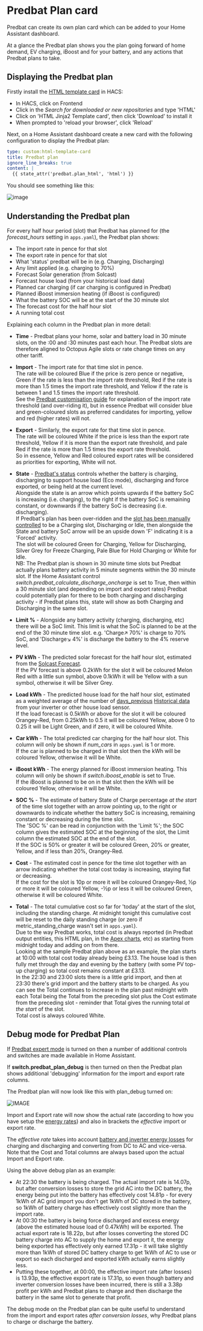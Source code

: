 # Predbat Plan card

Predbat can create its own plan card which can be added to your Home Assistant dashboard.

At a glance the Predbat plan shows you the plan going forward of home demand, EV charging, iBoost and for your battery, and any actions that Predbat plans to take.

## Displaying the Predbat plan

Firstly install the [HTML template card](https://github.com/PiotrMachowski/Home-Assistant-Lovelace-HTML-Jinja2-Template-card) in HACS:

- In HACS, click on Frontend
- Click in the *Search for downloaded or new repositories* and type 'HTML'
- Click on 'HTML Jinja2 Template card', then click 'Download' to install it
- When prompted to 'reload your browser', click 'Reload'

Next, on a Home Assistant dashboard create a new card with the following configuration to display the Predbat plan:

```yaml
type: custom:html-template-card
title: Predbat plan
ignore_line_breaks: true
content: |
  {{ state_attr('predbat.plan_html', 'html') }}
```

You should see something like this:

![image](images/predbat-html-plan.png)

## Understanding the Predbat plan

For every half hour period (slot) that Predbat has planned for (the *forecast_hours* setting in `apps.yaml`), the Predbat plan shows:

- The import rate in pence for that slot
- The export rate in pence for that slot
- What 'status' predbat will be in (e.g. Charging, Discharging)
- Any limit applied (e.g. charging to 70%)
- Forecast Solar generation (from Solcast)
- Forecast house load (from your historical load data)
- Planned car charging (if car charging is configured in Predbat)
- Planned iBoost immersion heating (if iBoost is configured)
- What the battery SOC will be at the start of the 30 minute slot
- The forecast cost for the half hour slot
- A running total cost

Explaining each column in the Predbat plan in more detail:

- **Time** - Predbat plans your home, solar and battery load in 30 minute slots, on the :00 and :30 minutes past each hour.
The Predbat slots are therefore aligned to Octopus Agile slots or rate change times on any other tariff.

- **Import** - The import rate for that time slot in pence.<BR>
The rate will be coloured Blue if the price is zero pence or negative,
Green if the rate is less than the import rate threshold,
Red if the rate is more than 1.5 times the import rate threshold,
and Yellow if the rate is between 1 and 1.5 times the import rate threshold.<BR>
See the [Predbat customisation guide](customisation.md#battery-margins-and-metrics-options) for explanation of the import rate threshold (and over-riding it), but in essence
Predbat will consider blue and green-coloured slots as preferred candidates for importing, yellow and red (higher rates) will not.

- **Export** - Similarly, the export rate for that time slot in pence.<BR>
The rate will be coloured White if the price is less than the export rate threshold,
Yellow if it is more than the export rate threshold,
and pale Red if the rate is more than 1.5 times the export rate threshold.<BR>
So in essence, Yellow and Red coloured export rates will be considered as priorities for exporting, White will not.

- **State** - [Predbat's status](what-does-predbat-do.md#predbat-status) controls whether the battery is charging, discharging to support house load (Eco mode),
discharging and force exported, or being held at the current level.<BR>
Alongside the state is an arrow which points upwards if the battery SoC is increasing (i.e. charging), to the right if the battery SoC is remaining constant,
or downwards if the battery SoC is decreasing (i.e. discharging).<BR>
If Predbat's plan has been over-ridden and the [slot has been manually controlled](customisation.md#manual-control) to be a Charging slot, Discharging or Idle,
then alongside the State and battery SoC arrow will be an upside down 'F' indicating it is a 'Forced' activity.<BR>
The slot will be coloured Green for Charging, Yellow for Discharging, Silver Grey for Freeze Charging, Pale Blue for Hold Charging or White for Idle.<BR>
NB: The Predbat plan is shown in 30 minute time slots but Predbat actually plans battery activity in 5 minute segments within the 30 minute slot.
If the Home Assistant control *switch.predbat_calculate_discharge_oncharge* is set to True,
then within a 30 minute slot (and depending on import and export rates) Predbat could potentially plan for there to be both
charging and discharging activity - if Predbat plans this, state will show as both Charging and Discharging in the same slot.

- **Limit %** - Alongside any battery activity (charging, discharging, etc) there will be a SoC limit. This limit is what the SoC is planned to be at the end of the 30 minute time slot.
e.g. 'Charge&nearr; 70%' is charge to 70% SoC, and 'Discharge&searr; 4%' is discharge the battery to the 4% reserve level.

- **PV kWh** - The predicted solar forecast for the half hour slot, estimated from the [Solcast Forecast](apps-yaml.md#solcast-solar-forecast).<BR>
If the PV forecast is above 0.2kWh for the slot it will be coloured Melon Red with a little sun symbol, above 0.1kWh it will be Yellow with a sun symbol,
otherwise it will be Silver Grey.

- **Load kWh** - The predicted house load for the half hour slot, estimated as a weighted average of the number of [days_previous](apps-yaml.md#basics)
[Historical data](apps-yaml.md#historical-data) from your inverter or other house load sensor.<BR>
If the load forecast is 0.5kWh or above for the slot it will be coloured Orangey-Red, from 0.25kWh to 0.5 it will be coloured Yellow,
above 0 to 0.25 it will be Light Green, and if zero, it will be coloured White.

- **Car kWh** - The total predicted car charging for the half hour slot. This column will only be shown if *num_cars* in `apps.yaml` is 1 or more.<BR>
If the car is planned to be charged in that slot then the kWh will be coloured Yellow, otherwise it will be White.

- **iBoost kWh** - The energy planned for iBoost immersion heating. This column will only be shown if *switch.iboost_enable* is set to True.<BR>
If the iBoost  is planned to be on in that slot then the kWh will be coloured Yellow, otherwise it will be White.

- **SOC %** - The estimate of battery State of Charge percentage *at the start* of the time slot
together with an arrow pointing up, to the right or downwards to indicate whether the battery SoC is increasing, remaining constant or decreasing during the time slot.<BR>
The 'SOC %' can be read in conjunction with the 'Limit %'; the SOC column gives the estimated SOC at the beginning of the slot,
the Limit column the estimated SOC at the end of the slot.<BR>
If the SOC is 50% or greater it will be coloured Green, 20% or greater, Yellow, and if less than 20%, Orangey-Red.

- **Cost** - The estimated cost in pence for the time slot together with an arrow indicating whether the total cost today is increasing, staying flat or decreasing.<BR>
If the cost for the slot is 10p or more it will be coloured Orangey-Red, &frac12;p or more it will be coloured Yellow, -&frac12;p or less it will be coloured Green,
otherwise it will be coloured White.

- **Total** - The total cumulative cost so far for 'today' at the start of the slot, including the standing charge.
At midnight tonight this cumulative cost will be reset to the daily standing charge (or zero if metric_standing_charge wasn't set in `apps.yaml`).<BR>
Due to the way Predbat works, total cost is always reported (in Predbat output entities, this HTML plan, in the [Apex charts](creating-charts.md), etc)
as starting from midnight today and adding on from there.<BR>
Looking at the sample Predbat plan above as an example, the plan starts at 10:00 with total cost today already being £3.13. The house load is then fully met through the day and evening
by the battery (with some PV top-up charging) so total cost remains constant at £3.13.<BR>
In the 22:30 and 23:00 slots there is a little grid import, and then at 23:30 there's grid import and the battery starts to be charged.
As you can see the Total continues to increase in the plan past midnight with each Total being
the Total from the preceding slot plus the Cost estimate from the preceding slot - reminder that Total gives the running total *at the start* of the slot.<BR>
Total cost is always coloured White.

## Debug mode for Predbat Plan

If [Predbat expert mode](customisation.md#expert-mode) is turned on then a number of additional controls and switches are made available in Home Assistant.

If **switch.predbat_plan_debug** is then turned on then the Predbat plan shows additional 'debugging' information for the import and export rate columns.

The Predbat plan will now look like this with plan_debug turned on:

![IMAGE](images/predbat-html-debug-plan.png)

Import and Export rate will now show the actual rate (according to how you have setup the [energy rates](energy-rates.md)) and also in brackets the *effective* import or export rate.

The *effective rate* takes into account [battery and inverter energy losses](customisation.md#battery-loss-options) for charging and discharging and converting from DC to AC and vice-versa.
Note that the Cost and Total columns are always based upon the actual Import and Export rate.

Using the above debug plan as an example:

- At 22:30 the battery is being charged. The actual import rate is 14.07p, but after conversion losses to store the grid AC into the DC battery,
the energy being put into the battery has effectively cost 14.81p - for every 1kWh of AC grid import you don't get 1kWh of DC stored in the battery,
so 1kWh of battery charge has effectively cost slightly more than the import rate.
- At 00:30 the battery is being force discharged and excess energy (above the estimated house load of 0.47kWh) will be exported.
The actual export rate is 18.22p, but after losses converting the stored DC battery charge into AC to supply the home and export it,
the energy being exported has effectively only earned 17.31p - it will take slightly more than 1kWh of stored DC battery charge to get 1kWh of AC to use or export
so each discharged and exported kWh actually earns slightly less.
- Putting these together, at 00:00, the effective import rate (after losses) is 13.93p, the effective export rate is 17.31p,
so even though battery and inverter conversion losses have been incurred, there is still a 3.38p profit per kWh and
Predbat plans to charge and then discharge the battery in the same slot to generate that profit.

The debug mode on the Predbat plan can be quite useful to understand from the import and export rates *after conversion losses*, why Predbat plans to charge or discharge the battery.
